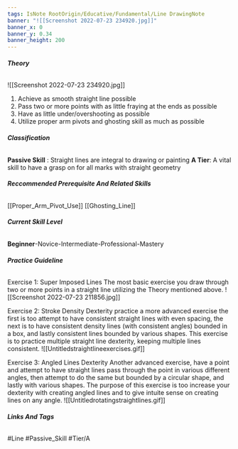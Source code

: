 ```yaml
---
tags: IsNote RootOrigin/Educative/Fundamental/Line DrawingNote
banner: "![[Screenshot 2022-07-23 234920.jpg]]"
banner_x: 0
banner_y: 0.34
banner_height: 200
---
```


###### **_Theory_**
![[Screenshot 2022-07-23 234920.jpg]]
1. Achieve as smooth straight line possible
2. Pass two or more points with as little fraying at the ends as possible
3. Have as little under/overshooting as possible
4. Utilize proper arm pivots and ghosting skill as much as possible

###### **_Classification_**
**Passive Skill** : Straight lines are integral to drawing or painting
**A Tier**: A vital skill to have a grasp on for all marks with straight geometry 

###### **_Reccommended Prerequisite And Related Skills_**
[[Proper_Arm_Pivot_Use]]
[[Ghosting_Line]]

###### **_Current Skill Level_**
**Beginner**-Novice-Intermediate-Professional-Mastery

###### **_Practice Guideline_**
Exercise 1: Super Imposed Lines
The most basic exercise you draw through two or more points in a straight line utilizing the Theory mentioned above.
![[Screenshot 2022-07-23 211856.jpg]]

Exercise 2: Stroke Density Dexterity practice
a more advanced exercise the first is too attempt to have consistent straight lines with even spacing, the next is to have consistent density lines (with consistent angles) bounded in a box, and lastly consistent lines bounded by various shapes. This exercise is to practice multiple straight line dexterity, keeping multiple lines consistent.
![[Untitledstraightlineexercises.gif]]

Exercise 3: Angled Lines Dexterity
Another advanced exercise, have a point and attempt to have straight lines pass through the point in various different angles, then attempt to do the same but bounded by a circular shape, and lastly with various shapes. The purpose of this exercise is too increase your dexterity with creating angled lines and to give intuite sense on creating lines on any angle.
![[Untitledrotatingstraightlines.gif]]

###### **_Links And Tags_**
#Line #Passive_Skill #Tier/A
